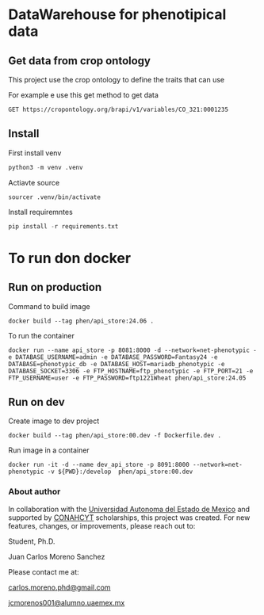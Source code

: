 # DataWarehouse for phenotipical data


## Get data from crop ontology

This project use the crop ontology to define the traits that can use

For example e use this get method to get data 

```
GET https://cropontology.org/brapi/v1/variables/CO_321:0001235
```

## Install

First install venv

```py
python3 -m venv .venv

```

Actiavte source

```shell
sourcer .venv/bin/activate

```

Install requiremntes

```py
pip install -r requirements.txt
```

# To run don docker

## Run on production
Command to build image

```
docker build --tag phen/api_store:24.06 .
```

To run the container

```
docker run --name api_store -p 8081:8000 -d --network=net-phenotypic -e DATABASE_USERNAME=admin -e DATABASE_PASSWORD=Fantasy24 -e DATABASE=phenotypic_db -e DATABASE_HOST=mariadb_phenotypic -e DATABASE_SOCKET=3306 -e FTP_HOSTNAME=ftp_phenotypic -e FTP_PORT=21 -e FTP_USERNAME=user -e FTP_PASSWORD=ftp1221Wheat phen/api_store:24.05
```

## Run on dev

Create image to dev project

```
docker build --tag phen/api_store:00.dev -f Dockerfile.dev .
```

Run image in a container

```
docker run -it -d --name dev_api_store -p 8091:8000 --network=net-phenotypic -v ${PWD}:/develop  phen/api_store:00.dev
```


### About author


In collaboration with the [Universidad Autonoma del Estado de Mexico](https://www.uaemex.mx/)  and supported by [CONAHCYT](https://conahcyt.mx/) scholarships, this project was created. For new features, changes, or improvements, please reach out to:

Student, Ph.D.

Juan Carlos Moreno Sanchez

Please contact me at:

<carlos.moreno.phd@gmail.com>

<jcmorenos001@alumno.uaemex.mx>